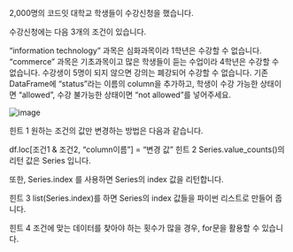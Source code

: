 2,000명의 코드잇 대학교 학생들이 수강신청을 했습니다.

수강신청에는 다음 3개의 조건이 있습니다.

“information technology” 과목은 심화과목이라 1학년은 수강할 수 없습니다.
“commerce” 과목은 기초과목이고 많은 학생들이 듣는 수업이라 4학년은 수강할 수 없습니다.
수강생이 5명이 되지 않으면 강의는 폐강되어 수강할 수 없습니다.
기존 DataFrame에 “status”라는 이름의 column을 추가하고, 학생이 수강 가능한 상태이면 “allowed”, 수강 불가능한 상태이면 “not allowed”를 넣어주세요.

![image](https://user-images.githubusercontent.com/9362317/56087189-dc945e00-5ea0-11e9-9766-ca0bc3bdac75.png)

힌트 1
원하는 조건의 값만 변경하는 방법은 다음과 같습니다.

df.loc[조건1 & 조건2, “column이름”] = “변경 값”
힌트 2
Series.value_counts()의 리턴 값은 Series 입니다.

또한, Series.index 를 사용하면 Series의 index 값을 리턴합니다.

힌트 3
list(Series.index)를 하면 Series의 index 값들을 파이썬 리스트로 만들어 줍니다.

힌트 4
조건에 맞는 데이터를 찾아야 하는 횟수가 많을 경우, for문을 활용할 수 있습니다.
